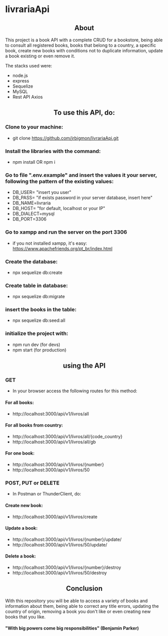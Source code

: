 # livrariaApi

## <h2 align="center"> About </h2>

This project is a book API with a complete CRUD for a bookstore, being able to consult all registered books, books that belong to a country, a specific book, create new books with conditions not to duplicate information, update a book existing or even remove it.

The stacks used were:
- node.js
- express
- Sequelize
- MySQL
- Rest API Axios

## <h2 align="center">To use this API, do:</h2>

### Clone to your machine: 
- git clone https://github.com/jrbigmon/livrariaApi.git

### Install the libraries with the command:
- npm install OR npm i

### Go to file ".env.example" and insert the values it your server, following the pattern of the existing values:
- DB_USER= "insert you user"
- DB_PASS= "if exists password in your server database, insert here"   
- DB_NAME=livraria
- DB_HOST= "for default, localhost or your IP"
- DB_DIALECT=mysql
- DB_PORT=3306

### Go to xampp and run the server on the port 3306
- if you not installed xampp, it's easy: https://www.apachefriends.org/pt_br/index.html

### Create the database:
- npx sequelize db:create

### Create table in database:
- npx sequelize db:migrate

### insert the books in the table:
- npx sequelize db:seed:all

### initialize the project with:
- npm run dev (for devs)
- npm start (for production)

## <h2 align="center"> using the API </h2>

### GET
- In your browser access the following routes for this method:
#### For all books:
- http://localhost:3000/api/v1/livros/all

#### For all books from country:
- http://localhost:3000/api/v1/livros/all/{code_country}
- http://localhost:3000/api/v1/livros/all/gb

#### For one book: 
- http://localhost:3000/api/v1/livros/{number}
- http://localhost:3000/api/v1/livros/50

### POST, PUT or DELETE
- In Postman or ThunderClient, do:
#### Create new book:
- http://localhost:3000/api/v1/livros/create
#### Update a book:
- http://localhost:3000/api/v1/livros/{number}/update/
- http://localhost:3000/api/v1/livros/50/update/
#### Delete a book:
- http://localhost:3000/api/v1/livros/{number}/destroy
- http://localhost:3000/api/v1/livros/50/destroy

## <h2 align="center"> Conclusion </h2>
With this repository you will be able to access a variety of books and information about them, being able to correct any title errors, updating the country of origin, removing a book you don't like or even creating new books that you like.
#### "With big powers come big responsibilities" (Benjamin Parker)
